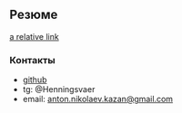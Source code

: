 ## Резюме
[a relative link](NikolaevAnton.NET.pdf)


### Контакты
* [github](https://github.com/AntonNikolaevmyname)
* tg: @Henningsvaer
* email: anton.nikolaev.kazan@gmail.com
